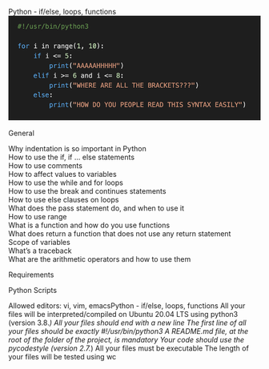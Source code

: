 Python - if/else, loops, functions
![alt text](image.png)

General

Why indentation is so important in Python  
How to use the if, if ... else statements  
How to use comments  
How to affect values to variables  
How to use the while and for loops  
How to use the break and continues statements  
How to use else clauses on loops  
What does the pass statement do, and when to use it  
How to use range  
What is a function and how do you use functions  
What does return a function that does not use any return statement  
Scope of variables  
What’s a traceback  
What are the arithmetic operators and how to use them  

Requirements

Python Scripts

Allowed editors: vi, vim, emacsPython - if/else, loops, functions
All your files will be interpreted/compiled on Ubuntu 20.04 LTS using python3 (version 3.8.*)
All your files should end with a new line
The first line of all your files should be exactly #!/usr/bin/python3
A README.md file, at the root of the folder of the project, is mandatory
Your code should use the pycodestyle (version 2.7.*)
All your files must be executable
The length of your files will be tested using wc

[def]: code.png